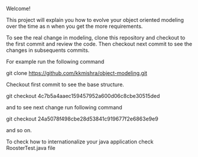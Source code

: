 Welcome!

This project will explain you how to evolve your object oriented modeling
over the time as n when you get the more requirements. 

To see the real change in modeling, clone this repository and
checkout to the first commit and review the code.
Then checkout next commit to see the changes in subsequents commits.  

For example run the following command

git clone https://github.com/kkmishra/object-modeling.git

Checkout first commit to see the base structure.

git checkout 4c7b5a4aaec159457952a600d06c8cbe30515ded

and to see next change run following command

git checkout 24a5078f498cbe28d53841c919677f2e6863e9e9

and so on.   

To check how to internationalize your java application check RoosterTest.java file